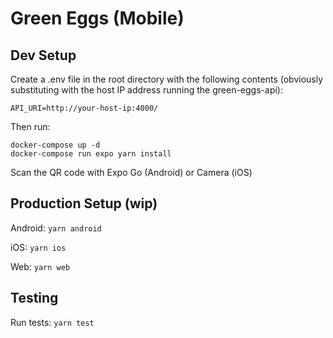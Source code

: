 # Green Eggs (Mobile)

## Dev Setup

Create a .env file in the root directory with the following contents (obviously substituting with the host IP address running the green-eggs-api):
```
API_URI=http://your-host-ip:4000/
```
Then run:

```
docker-compose up -d
docker-compose run expo yarn install
```

Scan the QR code with Expo Go (Android) or Camera (iOS)

## Production Setup (wip)

Android: `yarn android`

iOS: `yarn ios`

Web: `yarn web`

## Testing

Run tests: `yarn test`
